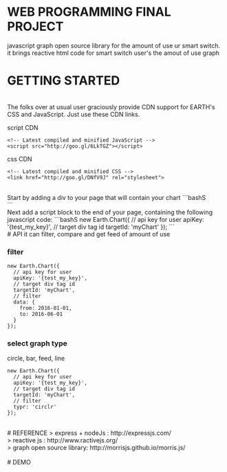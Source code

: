 # WEB PROGRAMMING FINAL PROJECT
javascript graph open source library for the amount of use ur smart switch.
<br>
it brings reactive html code for smart switch user's the amout of use graph
<br>
# GETTING STARTED
<br>
The folks over at usual user graciously provide CDN support for EARTH's CSS and JavaScript. Just use these CDN links.

script CDN
```bashS
<!-- Latest compiled and minified JavaScript -->
<script src="http://goo.gl/6LkTGZ"></script>
```
css CDN
```bashS
<!-- Latest compiled and minified CSS -->
<link href="http://goo.gl/DNfV9J" rel="stylesheet">
```
<br>
Start by adding a div to your page that will contain your chart
```bashS
<div id="myChart"></div>
```
<br>
Next add a script block to the end of your page, containing the following javascript code:
```bashS
new Earth.Chart({
  // api key for user
  apiKey: '{test_my_key}',
  // target div tag id
  targetId: 'myChart'
});
```
<br>
# API
it can filter, compare and get feed of amount of use

### filter
```bashS
new Earth.Chart({
  // api key for user
  apiKey: '{test_my_key}',
  // target div tag id
  targetId: 'myChart',
  // filter
  data: {
    from: 2016-01-01,
    to: 2016-06-01
  }
});
```
### select graph type
circle, bar, feed, line
```bashS
new Earth.Chart({
  // api key for user
  apiKey: '{test_my_key}',
  // target div tag id
  targetId: 'myChart',
  // filter
  typr: 'circlr'
});
```
<br>
# REFERENCE
> express + nodeJs : http://expressjs.com/
<br>
> reactive js : http://www.ractivejs.org/
<br>
> graph open source library: http://morrisjs.github.io/morris.js/
<br>

<br>
# DEMO

